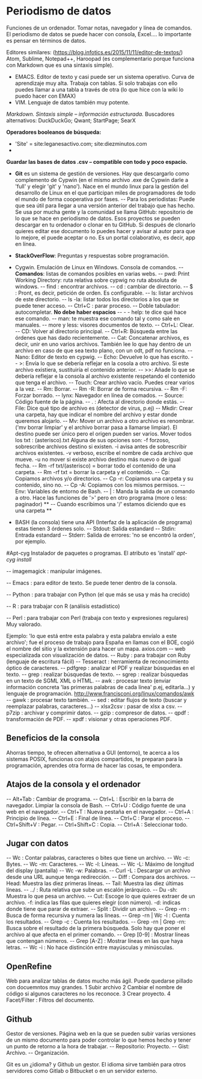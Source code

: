 # Periodismo de datos

Funciones de un ordenador. Tomar notas, navegador y línea de comandos. El periodismo de datos se puede hacer con consola, Excel.... lo importante es pensar en términos de datos.

Editores similares: (https://blog.infotics.es/2015/11/11/editor-de-textos/) Atom, Sublime, Notepad++, Haroopad (es complementario porque funciona con Markdown que es una sintaxis simple).
- EMACS. Editor de texto y casi puede ser un sistema operativo. Curva de aprendizaje muy alta. Trabaja con tablas. Si solo trabajas con ello puedes llamar a una tabla a través de otra (lo que hice con la wiki lo puedo hacer con EMAX)
- VIM. Lenguaje de datos también muy potente.

*Markdown. Sintaxis simple – información estructurada.*
Buscadores alternativos: DuckDuckGo; Qwant; StartPage; SearX

**Operadores booleanos de búsqueda:**
- 'Site' = site:leganesactivo.com; site:diezminutos.com
- 

**Guardar las bases de datos .csv – compatible con todo y poco espacio.**

- **Git** es un sistema de gestión de versiones. Hay que descargarlo como complemento de Cypwin (en el mismo archivo .exe de Cypwin darle a 'full' y elegir 'git' y 'nano'). Nace en el mundo linux para la gestión del desarrollo de Linux en el que participan miles de programadores de todo el mundo de forma cooperativa por fases.
-- Para los periodistas: Puede que sea útil para llegar a una versión anterior del trabajo que has hecho. Se usa por mucha gente y la comunidad se llama GitHub: repositorio de lo que se hace en periodismo de datos. Esos proyectos se pueden descargar en tu ordenador o clonar en tu GitHub. Si después de clonarlo quieres editar ese documento lo puedes hacer y avisar al autor para que lo mejore, el puede aceptar o no. Es un portal colaborativo, es decir, app en línea.
- **StackOverFlow**: Preguntas y respuestas sobre programación.

- Cygwin. Emulación de Linux en Windows. Consola de comandos.
-- **Comandos**: listas de comandos posibles en varias webs.
-- pwd: Print Working Directory: ruta relativa sobre cypwig no ruta absoluta de windows.
-- find : encontrar archivos.
-- cd : cambiar de directorio.
-- $ : Pront, es decir, petición de orden. Es configurable.
-- ls: listar archivos de este directorio.
-- ls -la: listar todos los directorios a los que se puede tener acceso.
-- Ctrl+C : parar proceso.
-- Doble tabulador: autocompletar. **No debe haber espacios**
-- - - help: te dice qué hace ese comando.
-- man: te muestra ese comando tal y como sale en manuales.
-- more y less: visores documentos de texto.
-- Ctrl+L: Clear.
-- CD: Volver al directorio principal.
-- Ctrl+R: Búsqueda entre las órdenes que has dado recientemente.
-- Cat: Concatenar archivos, es decir, unir en uno varios archivos. También lee lo que hay dentro de un archivo en caso de que sea texto plano, con un odt, pdf no funciona.
-- Nano: Editor de texto en cypwig.
-- Echo: Devuelve lo que has escrito.
-- >: Envía lo que se debería reflejar en la cosola a otro archivo. Si este archivo existiera, sustituiría el contenido anterior.
-- >>: Añade lo que se debería reflejar e la consola al archivo existente respetando el contenido que tenga el archivo.
-- Touch: Crear archivo vacío. Puedes crear varios a la vez.
-- Rm: Borrar.
-- Rm -R: Borrar de forma recursiva.
-- Rm -F: Forzar borrado.
-- lynx: Navegador en línea de comados.
-- Source: Código fuente de la página.
-- . : Afecta al directorio donde estás.
-- File: Dice qué tipo de archivo es (detector de virus, p.ej)
-- Mkdir: Crear una carpeta, hay que indicar el nombre del archivo y estar donde queremos alojarlo.
-- Mv: Mover un archivo a otro archivo es renombrar. ('mv borrar limpiar' y el archivo borrar pasa a llamarse limpiar). El destino puede ser único pero el origen pueden ser varios.
Mover todos los txt : (asterisco).txt
Alguna de sus opciones son:
-f forzoso, sobrescribe archivos destino si existen.
-i avisa antes de sobrescribir archivos existentes.
-v verboso, escribe el nombre de cada archivo que mueve.
-u no mover si existe archivo destino más nuevo o de igual fecha.
-- Rm -rf txt/(asterisco) = borrar todo el contenido de una carpeta.
-- Rm -rf txt = borrar la carpeta y el contenido.
-- Cp: Copiamos archivos y/o directorios.
-- Cp -r: Copiamos una carpeta y su contenido, sino no.
-- Cp -A: Copiamos con los mismos permisos.
-- Env: Variables de entorno de Bash.
-- | : Manda la salida de un comando a otro. Hace las funciones de '>' pero en otro programa (more o less: paginador)
** -- Cuando escribimos una '/' estamos diciendo que es una carpeta **

- BASH (la consola) tiene una API (Interfaz de la aplicación de programa) estas tienen 3 órdenes solo.
-- Stdout: Salida estandard
-- Stdin: Entrada estandard
-- Stderr: Salida de errores: 'no se encontró la orden', por ejemplo.

#Apt-cyg
Instalador de paquetes o programas. El atributo es 'install'
*apt-cyg install*

-- imagemagick : manipular imágenes.

-- Emacs : para editor de texto. Se puede tener dentro de la consola.

-- Python : para trabajar con Python (el que más se usa y más ha crecido)

-- R : para trabajar con R (análisis estadístico)

-- Perl : para trabajar con Perl (trabaja con texto y expresiones regulares) Muy valorado.

Ejemplo: 'lo que está entre esta palabra y esta palabra envíalo a este archivo'; fue el proceso de trabajo para España en llamas con el BOE, cogió el nombre del sitio y la extensión para hacer un mapa.
axios.com -- web especializada con visualización de datos.
-- Ruby : para trabajar con Ruby (lenguaje de escritura fácil)
-- Tesseract : herramienta de reconocimiento óptico de caracteres.
-- pdfgrep : analizar el PDF y realizar búsquedas en el texto.
-- grep : realizar búsquedas de texto.
-- sgrep : realizar búsquedas en un texto de SGML XML o HTML.
-- awk : procesar texto (enviar información concreta 'las primeras palabras de cada línea' p.ej, editarla...) y lenguaje de programación. http://www.francisconi.org/linux/comandos/awk
-- gawk : procesar texto también.
-- sed : editar flujos de texto (buscar y reemplazar palabras, caracteres...)
-- xlsx2csv : pasar de xlsx a csv.
-- p7zip : archivar y comprimir datos.
-- gzip : compresor de datos.
-- qpdf : transformación de PDF.
-- xpdf : visionar y otras operaciones PDF.

## Beneficios de la consola
Ahorras tiempo, te ofrecen alternativa a GUI (entorno), te acerca a los sistemas POSIX, funcionas con atajos compartidos, te preparan para la programación, aprendes otra forma de hacer las cosas, te empondera.

## Atajos de la consola y el ordenador
-- Alt+Tab : Cambiar de programa.
-- Ctrl+L : Escribir en la barra de navegador. Limpiar la consola de Bash.
-- Ctrl+U : Código fuente de una web en el navegador.
-- Ctrl+T : Nueva pestaña en el navegador.
-- Ctrl+A : Principio de línea.
-- Ctrl+E : Final de línea.
-- Ctrl+C : Parar el proceso.
-- Ctrl+Shift+V : Pegar.
-- Ctrl+Shift+C : Copia.
-- Ctrl+A : Seleccionar todo.

## Jugar con datos
-- Wc : Contar palabras, caracteres o bites que tiene un archivo.
-- Wc -c: Bytes.
-- Wc -m: Caracteres.
-- Wc -l: Líneas.
-- Wc -L: Máximo de longitud del display (pantalla)
-- Wc -w: Palabras.
-- Curl -L : Descargar un archivo desde una URL aunque tenga redirección.
-- Diff : Compara dos archivos.
-- Head: Muestra las diez primeras líneas.
-- Tail: Muestra las diez últimas líneas.
-- ../ : Ruta relativa que sube un escalón jerárquico.
-- Du -sh: Muestra lo que pesa un archivo.
-- Cut: Escoge lo que quieres extraer de un archivo.
-f: indica las filas que quieres elegir (con número).
-d: indicas donde tiene que parar de extraer.
-- Split : Dividir un archivo.
-- Grep -rn : Busca de forma recursiva y numera las líneas.
-- Grep -rn | Wc -l : Cuenta los resultados.
-- Grep -c : Cuenta los resultados.
-- Grep -rn | Grep -rn: Busca sobre el resultado de la primera búsqueda. Solo hay que poner el archivo al que afecta en el primer comando.
-- Grep [0-9] : Mostrar líneas que contengan números.
-- Grep [A-Z] : Mostrar líneas en las que haya letras.
-- Wc -i : No hace distinción entre mayúsculas y minúsculas.

## OpenRefine
Web para analizar tablas de datos mucho más ágil. Puede quedarse pillado con docuemntos muy grandes.
1 Subir archivo
2 Cambiar el nombre de código si algunos caracteres no los reconoce.
3 Crear proyecto.
4 Facet/Filter : Filtros del documento.

## Github
Gestor de versiones. Página web en la que se pueden subir varias versiones de un mismo documento para poder controlar lo que hemos hecho y tener un punto de retorno a la hora de trabajar.
-- Repositorio: Proyecto.
-- Gist: Archivo.
-- Organización.

Git es un ¿idioma? y Github un gestor. El idioma sirve también para otros servidores como Gitlab o Bitbucket o en un servidor externo. 